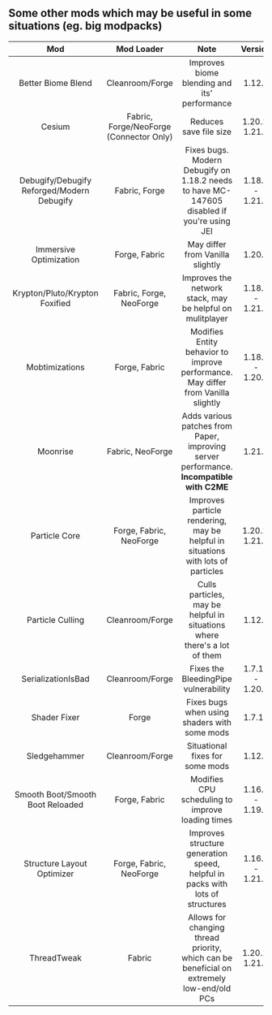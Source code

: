 ## Some other mods which may be useful in some situations (eg. big modpacks)

| Mod | Mod Loader | Note | Version | Client/Server |
|:---:|:---:|:---:|:---:|:---:|
| Better Biome Blend | Cleanroom/Forge | Improves biome blending and its' performance | 1.12.2 | Client |
| Cesium | Fabric, Forge/NeoForge (Connector Only) | Reduces save file size | 1.20.1, 1.21.1 | Server |
| Debugify/Debugify Reforged/Modern Debugify | Fabric, Forge | Fixes bugs. Modern Debugify on 1.18.2 needs to have MC-147605 disabled if you're using JEI | 1.18.2 - 1.21.1 | Both |
| Immersive Optimization | Forge, Fabric | May differ from Vanilla slightly | 1.20.1 | Server |
| Krypton/Pluto/Krypton Foxified | Fabric, Forge, NeoForge | Improves the network stack, may be helpful on mulitplayer | 1.18.2 - 1.21.1 | Both |
| Mobtimizations | Forge, Fabric | Modifies Entity behavior to improve performance. May differ from Vanilla slightly | 1.18.2 - 1.20.1 | Server |
| Moonrise | Fabric, NeoForge | Adds various patches from Paper, improving server performance. **Incompatible with C2ME** | 1.21.1 | Server |
| Particle Core | Forge, Fabric, NeoForge | Improves particle rendering, may be helpful in situations with lots of particles | 1.20.1, 1.21.1 | Client |
| Particle Culling | Cleanroom/Forge | Culls particles, may be helpful in situations where there's a lot of them | 1.12.2 | Client |
| SerializationIsBad | Cleanroom/Forge | Fixes the BleedingPipe vulnerability | 1.7.10 - 1.20.1 | Both |
| Shader Fixer | Forge | Fixes bugs when using shaders with some mods | 1.7.10 | Client |
| Sledgehammer | Cleanroom/Forge | Situational fixes for some mods | 1.12.2 | Both |
| Smooth Boot/Smooth Boot Reloaded | Forge, Fabric | Modifies CPU scheduling to improve loading times | 1.16.5 - 1.19.2 | Both |
| Structure Layout Optimizer | Forge, Fabric, NeoForge | Improves structure generation speed, helpful in packs with lots of structures | 1.16.5 - 1.21.1 | Server |
| ThreadTweak | Fabric | Allows for changing thread priority, which can be beneficial on extremely low-end/old PCs | 1.20.1, 1.21.1 | Both |
